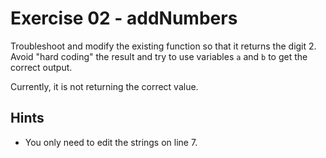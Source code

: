 # Exercise 02 - addNumbers

Troubleshoot and modify the existing function so that it returns the digit 2. Avoid "hard coding" the result and try to use variables `a` and `b` to get the correct output.

Currently, it is not returning the correct value.

## Hints

- You only need to edit the strings on line 7.
